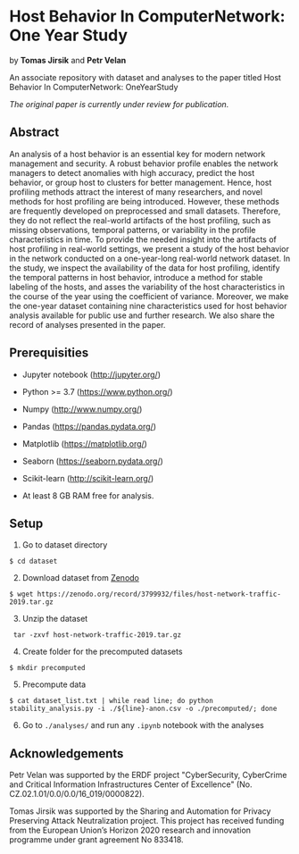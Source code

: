 # Host Behavior In ComputerNetwork: One Year Study

by **Tomas Jirsik** and **Petr Velan**


An associate repository with dataset and analyses to the paper titled Host Behavior In ComputerNetwork: OneYearStudy

_The original paper is currently under review for publication._

## Abstract

 An analysis of a host behavior is an essential key for modern network management and security. A robust behavior profile enables the network managers to detect anomalies with high accuracy, predict the host behavior, or group host to clusters for better management. Hence, host profiling methods attract the interest of many researchers, and novel methods for host profiling are being introduced. However, these methods are frequently developed on preprocessed and small datasets. Therefore, they do not reflect the real-world artifacts of the host profiling, such as missing observations, temporal patterns, or variability in the profile characteristics in time. To provide the needed insight into the artifacts of host profiling in real-world settings, we present a study of the host behavior in the network conducted on a one-year-long real-world network dataset. In the study, we inspect the availability of the data for host profiling, identify the temporal patterns in host behavior, introduce a method for stable labeling of the hosts, and asses the variability of the host characteristics in the course of the year using the coefficient of variance. Moreover, we make the one-year dataset containing nine characteristics used for host behavior analysis available for public use and further research. We also share the record of analyses presented in the paper.


## Prerequisities

* Jupyter notebook (http://jupyter.org/)
* Python >= 3.7 (https://www.python.org/)
* Numpy (http://www.numpy.org/)
* Pandas (https://pandas.pydata.org/)
* Matplotlib (https://matplotlib.org/)
* Seaborn (https://seaborn.pydata.org/)
* Scikit-learn (http://scikit-learn.org/)

* At least 8 GB RAM free for analysis.


## Setup

1) Go to dataset directory

```
$ cd dataset
```

2) Download dataset from [Zenodo](https://zenodo.org/record/3799932)

```
$ wget https://zenodo.org/record/3799932/files/host-network-traffic-2019.tar.gz
```

3) Unzip the dataset
```
 tar -zxvf host-network-traffic-2019.tar.gz
```

4) Create folder for the precomputed datasets
```
$ mkdir precomputed
```

5) Precompute data
```
$ cat dataset_list.txt | while read line; do python stability_analysis.py -i ./${line}-anon.csv -o ./precomputed/; done
```

6) Go to `./analyses/` and run any `.ipynb` notebook with the analyses



## Acknowledgements

Petr Velan was supported by the ERDF project "CyberSecurity, CyberCrime and Critical Information Infrastructures Center of Excellence" (No. CZ.02.1.01/0.0/0.0/16\_019/0000822). 

Tomas Jirsik was supported by the Sharing and Automation for Privacy Preserving Attack Neutralization project. This project has received funding from the European Union’s Horizon 2020 research and innovation programme under grant agreement No 833418.